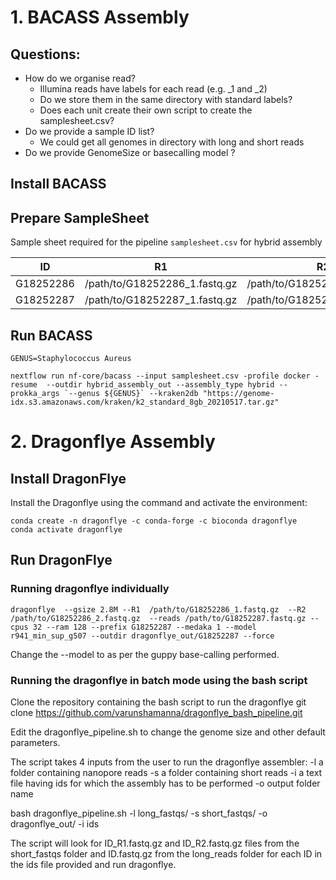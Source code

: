 # 1. BACASS Assembly

## Questions:

* How do we organise read?
    * Illumina reads have labels for each read (e.g. _1 and _2)
    * Do we store them in the same directory with standard labels?
    * Does each unit create their own script to create the samplesheet.csv?
* Do we provide a sample ID list?
    * We could get all genomes in directory with long and short reads
* Do we provide GenomeSize or basecalling model ?

## Install BACASS

## Prepare SampleSheet

Sample sheet required for the pipeline `samplesheet.csv` for hybrid assembly


| ID        | R1                            | R2                            | LongFastQ                   | Fast5 | GenomeSize |
|-----------|-------------------------------|-------------------------------|-----------------------------|-------|------------|
| G18252286 | /path/to/G18252286_1.fastq.gz | /path/to/G18252286_2.fastq.gz | /path/to/G18252286.fastq.gz | NA    | 2.8m       |
| G18252287 | /path/to/G18252287_1.fastq.gz | /path/to/G18252287_2.fastq.gz | /path/to/G18252287.fastq.gz | NA    | 2.8m       |



## Run BACASS

```
GENUS=Staphylococcus Aureus

nextflow run nf-core/bacass --input samplesheet.csv -profile docker -resume  --outdir hybrid_assembly_out --assembly_type hybrid --prokka_args `--genus ${GENUS}` --kraken2db "https://genome-idx.s3.amazonaws.com/kraken/k2_standard_8gb_20210517.tar.gz"
```


# 2. Dragonflye Assembly


## Install DragonFlye

Install the Dragonflye using the command and activate the environment:

```
conda create -n dragonflye -c conda-forge -c bioconda dragonflye
conda activate dragonflye
```


## Run DragonFlye

### Running dragonflye individually

```
dragonflye  --gsize 2.8M --R1  /path/to/G18252286_1.fastq.gz  --R2 /path/to/G18252286_2.fastq.gz  --reads /path/to/G18252287.fastq.gz --cpus 32 --ram 128 --prefix G18252287 --medaka 1 --model r941_min_sup_g507 --outdir dragonflye_out/G18252287 --force
```



Change the --model to as per the guppy base-calling performed.




### Running the dragonflye in batch mode using the bash script


Clone the repository containing the bash script to run the dragonflye
git clone https://github.com/varunshamanna/dragonflye_bash_pipeline.git


Edit the dragonflye_pipeline.sh to change the genome size and other default parameters.


The script takes 4 inputs from the user to run the dragonflye assembler: 
-l a folder containing nanopore reads
-s a folder containing short reads
-i a text file having ids for which the assembly has to be performed
-o output folder name


bash dragonflye_pipeline.sh -l long_fastqs/ -s short_fastqs/ -o dragonflye_out/ -i ids



The script will look for ID_R1.fastq.gz and ID_R2.fastq.gz files from the short_fastqs folder and ID.fastq.gz from the long_reads folder for each ID in the ids file provided and run dragonflye.
